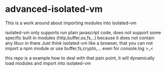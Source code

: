 # advanced-isolated-vm
This is a work around about importing modules into isolated-vm

isolated-vm only supports run plain javascript code, does not support some specific built in modules (http,buffer,os,fs,..) because it does not contain any libuv in there
Just think isolated-vm like a browser, that you can not import a npm module or use buffer,fs,crypto,... even for console.log >_<

this repo is a example how to deal with that pain point, it will dynamically load modules and import into isolated-vm

